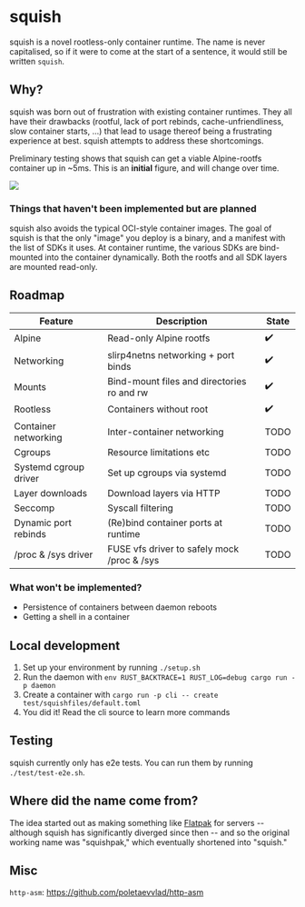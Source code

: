 # squish

squish is a novel rootless-only container runtime. The name is never
capitalised, so if it were to come at the start of a sentence, it would still
be written `squish`.

## Why?

squish was born out of frustration with existing container runtimes. They all
have their drawbacks (rootful, lack of port rebinds, cache-unfriendliness, slow
container starts, ...) that lead to usage thereof being a frustrating
experience at best. squish attempts to address these shortcomings.

Preliminary testing shows that squish can get a viable Alpine-rootfs container
up in ~5ms. This is an **initial** figure, and will change over time.

![](https://cdn.mewna.xyz/2021/11/21/vTiW66Bnc2Png.png)

### Things that haven't been implemented but are planned

squish also avoids the typical OCI-style container images. The goal of squish
is that the only "image" you deploy is a binary, and a manifest with the list
of SDKs it uses. At container runtime, the various SDKs are bind-mounted into
the container dynamically. Both the rootfs and all SDK layers are mounted
read-only.

## Roadmap

Feature               | Description                                 | State
----------------------|---------------------------------------------|------
Alpine                | Read-only Alpine rootfs                     | ✔️
Networking            | slirp4netns networking + port binds         | ✔️
Mounts                | Bind-mount files and directories ro and rw  | ✔️
Rootless              | Containers without root                     | ✔️
Container networking  | Inter-container networking                  | TODO
Cgroups               | Resource limitations etc                    | TODO
Systemd cgroup driver | Set up cgroups via systemd                  | TODO
Layer downloads       | Download layers via HTTP                    | TODO
Seccomp               | Syscall filtering                           | TODO
Dynamic port rebinds  | (Re)bind container ports at runtime         | TODO
/proc & /sys driver   | FUSE vfs driver to safely mock /proc & /sys | TODO

### What won't be implemented?

- Persistence of containers between daemon reboots
- Getting a shell in a container

## Local development

1. Set up your environment by running `./setup.sh`
2. Run the daemon with `env RUST_BACKTRACE=1 RUST_LOG=debug cargo run -p daemon`
3. Create a container with `cargo run -p cli -- create test/squishfiles/default.toml`
4. You did it! Read the cli source to learn more commands

## Testing

squish currently only has e2e tests. You can run them by running
`./test/test-e2e.sh`.

## Where did the name come from?

The idea started out as making something like [Flatpak](https://flatpak.org/)
for servers -- although squish has significantly diverged since then -- and so
the original working name was "squishpak," which eventually shortened into
"squish."

## Misc

`http-asm`: https://github.com/poletaevvlad/http-asm